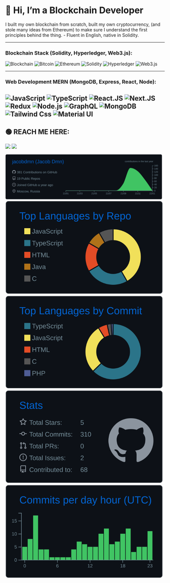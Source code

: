 # 👋 Hi, I’m a Blockchain Developer
I built my own blockchain from scratch, built my own cryptocurrency, (and stole many ideas from Ethereum) to make sure I understand the first principles behind the thing. - Fluent in English, native in Solidity.

-------------------------------
### Blockchain Stack (Solidity, Hyperledger, Web3.js):
<img src="https://cdn2.iconfinder.com/data/icons/leto-cryptocurrency/64/__blockchain_link_block-2-512.png" width='61' title='Blockchain' />      <img src="https://cdn1.iconfinder.com/data/icons/social-icons-33/512/bitcoin-512.png" width='60' title='Bitcoin'  />      <img src="https://cdn2.iconfinder.com/data/icons/cryptocurrency-5/100/cryptocurrency_blockchain_crypto-02-512.png" width='60' title='Ethereum'   />      <img src="https://res.cloudinary.com/divzjiip8/image/upload/q_auto/v1609632845/logos/intro_solidity.png" width='60' title='Solidity'   />      <img src="https://www.hyperledger.org/wp-content/uploads/2020/02/HL_ImageLibrary_Icons_Green_hyperledger.png" width='60' title='Hyperledger'   />      <img src="https://jirasupport.files.wordpress.com/2018/04/web3.png?w=400" width='60' title='Web3.js'   />

--------
### Web Development MERN (MongoDB, Express, React, Node):
<img src="https://cdn4.iconfinder.com/data/icons/logos-and-brands/512/187_Js_logo_logos-512.png" width='60' title='JavaScript'   />      <img src="https://pics.freeicons.io/uploads/icons/png/14678610731551953708-512.png" width='60'  title='TypeScript'   />      <img src="https://cdn4.iconfinder.com/data/icons/logos-3/600/React.js_logo-512.png" width='60'  title='React.JS'   />      <img src="https://d2eip9sf3oo6c2.cloudfront.net/tags/images/000/001/074/full/nextjs.png" width='60' title='Next.JS'   />      <img src="https://pics.freeicons.io/uploads/icons/png/9818154791551942292-512.png" width='60'  title='Redux'  />      <img src="https://cdn4.iconfinder.com/data/icons/logos-and-brands/512/233_Node_Js_logo-1024.png" width='70'  title='Node.js'  />      <img src="https://uploads.getpop.org/wp-content/uploads/2019/07/graphql.png" width='60' title='GraphQL'   />      <img src="https://cdn4.iconfinder.com/data/icons/logos-3/512/mongodb-2-512.png" width='60' title='MongoDB'   />      <img src="https://hight.io/_nuxt/img/tailwind.3558838.png" width='60'  title='Tailwind Css'  />      <img src="https://img.icons8.com/color/50/000000/material-ui.png" width='60'  title='Material UI'  />      
---

## 🟢 REACH ME HERE:
[<img src='https://cdn1.iconfinder.com/data/icons/logotypes/32/circle-linkedin-512.png' width='60' />](https://www.linkedin.com/in/jacob-dmn/) [<img src='https://cdn2.iconfinder.com/data/icons/social-media-2285/512/1_Twitter2_colored_svg-512.png' width='60' />](http://twitter.com/JacobDmn)


[![](https://raw.githubusercontent.com/jacobdmn/MyStats/master/profile-summary-card-output/github_dark/0-profile-details.svg)](https://github.com/vn7n24fzkq/github-profile-summary-cards)
[![](https://raw.githubusercontent.com/jacobdmn/MyStats/master/profile-summary-card-output/github_dark/1-repos-per-language.svg)](https://github.com/vn7n24fzkq/github-profile-summary-cards) [![](https://raw.githubusercontent.com/jacobdmn/MyStats/master/profile-summary-card-output/github_dark/2-most-commit-language.svg)](https://github.com/vn7n24fzkq/github-profile-summary-cards)
[![](https://raw.githubusercontent.com/jacobdmn/MyStats/master/profile-summary-card-output/github_dark/3-stats.svg)](https://github.com/vn7n24fzkq/github-profile-summary-cards) [![](https://raw.githubusercontent.com/jacobdmn/MyStats/master/profile-summary-card-output/github_dark/4-productive-time.svg)](https://github.com/vn7n24fzkq/github-profile-summary-cards)

